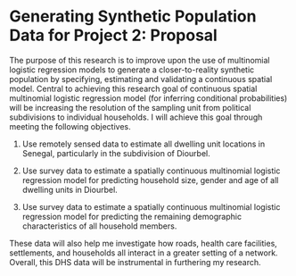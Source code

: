 # Generating Synthetic Population Data for Project 2: Proposal

The purpose of this research is to improve upon the use of multinomial logistic regression models to generate a closer-to-reality synthetic population by specifying, estimating 
and validating a continuous spatial model. Central to achieving this research goal of continuous spatial multinomial logistic regression model 
(for inferring conditional probabilities) will be increasing the resolution of the sampling unit from political subdivisions to individual households. 
I will achieve this goal through meeting the following objectives.

1. Use remotely sensed data to estimate all dwelling unit locations
in Senegal, particularly in the subdivision of Diourbel.

2. Use survey data to estimate a spatially continuous multinomial
logistic regression model for predicting household size, gender and
age of all dwelling units in Diourbel.

3. Use survey data to estimate a spatially continuous multinomial
logistic regression model for predicting the remaining demographic
characteristics of all household members.

These data will also help me investigate how roads, health care facilities,
settlements, and households all interact in a greater setting of a network.
Overall, this DHS data will be instrumental in furthering my research.

